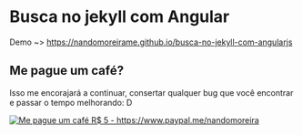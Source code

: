 # Busca no jekyll com Angular

Demo ~> https://nandomoreirame.github.io/busca-no-jekyll-com-angularjs


## Me pague um café?

Isso me encorajará a continuar, consertar qualquer bug que você encontrar e passar o tempo melhorando: D

<a href="https://www.paypal.me/nandomoreira">
  <img src="https://img.shields.io/badge/Me%20pague%20um%20caf%C3%A9-R%24%205-blue.svg" alt="Me pague um café R$ 5 - https://www.paypal.me/nandomoreira">
</a>
